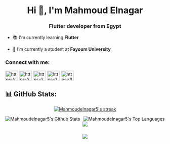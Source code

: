 <h1 align="center">Hi 👋, I'm Mahmoud Elnagar</h1>
<h3 align="center"> Flutter developer from Egypt </h3>

- 📚 I'm currently learning **Flutter**

- 🔭 I’m currently a student at **Fayoum University**

<h3 align="left">Connect with me:</h3>
<p align="left">
<a href="https://www.linkedin.com/in/mahmoud-elnagar-11040a259/" target="blank"><img align="center" src="https://raw.githubusercontent.com/rahuldkjain/github-profile-readme-generator/master/src/images/icons/Social/linked-in-alt.svg" alt="https://www.linkedin.com/in/mahmoud-elnagar-11040a259/" height="30" width="40" /></a>
<a href="https://www.facebook.com/m.elnaggar.159/" target="blank"><img align="center" src="https://raw.githubusercontent.com/rahuldkjain/github-profile-readme-generator/master/src/images/icons/Social/facebook.svg" alt="https://www.facebook.com/m.elnaggar.159/" height="30" width="40" /></a>
<a href="https://www.instagram.com/mahmoudelnagar9/" target="blank"><img align="center" src="https://raw.githubusercontent.com/rahuldkjain/github-profile-readme-generator/master/src/images/icons/Social/instagram.svg" alt="https://www.instagram.com/mahmoudelnagar9/" height="30" width="40" /></a>
<a href="https://codeforces.com/profile/Mahmoud_Elnagar" target="blank"><img align="center" src="https://raw.githubusercontent.com/rahuldkjain/github-profile-readme-generator/master/src/images/icons/Social/codeforces.svg" alt="https://codeforces.com/profile/mahmoud_elnagar" height="30" width="40" /></a>
<a href="https://leetcode.com/u/mahmoud_elnagar5/" target="blank"><img align="center" src="https://raw.githubusercontent.com/rahuldkjain/github-profile-readme-generator/master/src/images/icons/Social/leet-code.svg" alt="https://leetcode.com/u/mahmoud_elnagar5/" height="30" width="40" /></a>
</p>


## 📊 GitHub Stats:


<p align="center">
    <a href="https://github.com/Mahmoudelnagar5/github-readme-streak-stats">
        <img title="🔥 Get streak stats for your profile at git.io/streak-stats" alt="Mahmoudelnagar5's streak" src="https://github-readme-streak-stats.herokuapp.com/?user=Mahmoudelnagar5&theme=black-ice&hide_border=true&stroke=0000&background=060A0CD0"/>
    </a>
  
</p>

<a href="https:https://github.com/Mahmoudelnagar5/github-readme-stats">
    <img align="left"  alt="Mahmoudelnagar5's Github Stats" src="https://github-readme-stats.vercel.app/api?username=Mahmoudelnagar5&show_icons=true&count_private=true&theme=react&hide_border=true&bg_color=0D1117" /></a>
<a href="https://github.com/Mahmoudelnagar5/github-readme-stats">
    <img align="right" alt="Mahmoudelnagar5's Top Languages" src="https://github-readme-stats.vercel.app/api/top-langs/?username=Mahmoudelnagar5&langs_count=8&count_private=true&layout=compact&theme=react&hide_border=true&bg_color=0D1117" /></a>
<br>



<div align="center">
    <img src="https://user-images.githubusercontent.com/73097560/115834477-dbab4500-a447-11eb-908a-139a6edaec5c.gif" />
</div>


<h3 align="center">
    <img src="https://readme-typing-svg.herokuapp.com/?font=Righteous&size=25&center=true&vCenter=true&width=500&height=70&duration=4000&lines=Thanks+for+visiting!+❤️;I'm+Long+Life+Learner">
</h3>
